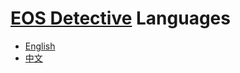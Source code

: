 # [EOS Detective](https://eosdetective.io) Languages

- [English](lang/en.json)
- [中文](lang/zh.json)

